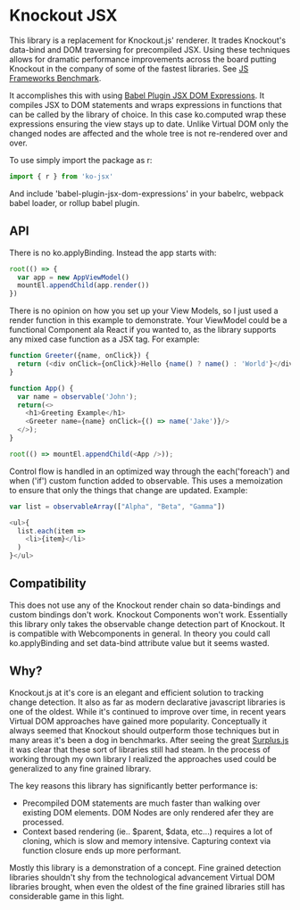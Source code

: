 # Knockout JSX

This library is a replacement for Knockout.js' renderer. It trades Knockout's data-bind and DOM traversing for precompiled JSX. Using these techniques allows for dramatic performance improvements across the board putting Knockout in the company of some of the fastest libraries. See [JS Frameworks Benchmark](https://github.com/krausest/js-framework-benchmark).

It accomplishes this with using [Babel Plugin JSX DOM Expressions](https://github.com/ryansolid/babel-plugin-jsx-dom-expressions). It compiles JSX to DOM statements and wraps expressions in functions that can be called by the library of choice. In this case ko.computed wrap these expressions ensuring the view stays up to date. Unlike Virtual DOM only the changed nodes are affected and the whole tree is not re-rendered over and over.

To use simply import the package as r:

```js
import { r } from 'ko-jsx'
```

And include 'babel-plugin-jsx-dom-expressions' in your babelrc, webpack babel loader, or rollup babel plugin.

## API

There is no ko.applyBinding. Instead the app starts with:

```js
root(() => {
  var app = new AppViewModel()
  mountEl.appendChild(app.render())
})
```

There is no opinion on how you set up your View Models, so I just used a render function in this example to demonstrate. Your ViewModel could be a functional Component ala React if you wanted to, as the library supports any mixed case function as a JSX tag. For example:

```js
function Greeter({name, onClick}) {
  return (<div onClick={onClick}>Hello {name() ? name() : 'World'}</div>);
}

function App() {
  var name = observable('John');
  return(<>
    <h1>Greeting Example</h1>
    <Greeter name={name} onClick={() => name('Jake')}/>
  </>);
}

root(() => mountEl.appendChild(<App />));
```

Control flow is handled in an optimized way through the each('foreach') and when ('if') custom function added to observable. This uses a memoization to ensure that only the things that change are updated. Example:

```js
var list = observableArray(["Alpha", "Beta", "Gamma"])

<ul>{
  list.each(item =>
    <li>{item}</li>
  )
}</ul>
```

## Compatibility

This does not use any of the Knockout render chain so data-bindings and custom bindings don't work. Knockout Components won't work. Essentially this library only takes the observable change detection part of Knockout. It is compatible with Webcomponents in general. In theory you could call ko.applyBinding and set data-bind attribute value but it seems wasted.

## Why?

Knockout.js at it's core is an elegant and efficient solution to tracking change detection. It also as far as modern declarative javascript libraries is one of the oldest.  While it's continued to improve over time, in recent years Virtual DOM approaches have gained more popularity. Conceptually it always seemed that Knockout should outperform those techniques but in many areas it's been a dog in benchmarks.  After seeing the great [Surplus.js](https://github.com/adamhaile/surplus) it was clear that these sort of libraries still had steam. In the process of working through my own library I realized the approaches used could be generalized to any fine grained library.

The key reasons this library has significantly better performance is:
* Precompiled DOM statements are much faster than walking over existing DOM elements. DOM Nodes are only rendered afer they are processed.
* Context based rendering (ie.. $parent, $data, etc...) requires a lot of cloning, which is slow and memory intensive. Capturing context via function closure ends up more performant.

Mostly this library is a demonstration of a concept. Fine grained detection libraries shouldn't shy from the technological advancement Virtual DOM libraries brought, when even the oldest of the fine grained libraries still has considerable game in this light.